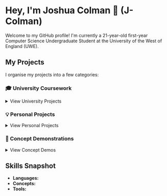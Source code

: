 # Hey, I'm Joshua Colman 👋 (J-Colman)

Welcome to my GitHub profile! I'm currently a 21-year-old first-year Computer Science Undergraduate Student at the University of the West of England (UWE).

## My Projects

I organise my projects into a few categories:

### 🎓 University Coursework
<details>
  <summary>View University Projects</summary>
  <br/>
    
  * 

</details>

### 💡 Personal Projects
<details>
  <summary>View Personal Projects</summary>
  <br/>
  
  *
    
</details>

### 🔬 Concept Demonstrations
<details>
  <summary>View Concept Demos</summary>
  <br/>

  *
    
</details>

## Skills Snapshot
* **Languages:** 
* **Concepts:** 
* **Tools:** 

